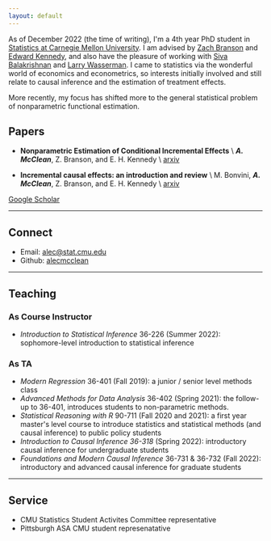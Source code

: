 ```yaml
---
layout: default
---
```


As of December 2022 (the time of writing), I'm a 4th year PhD student in [Statistics at Carnegie Mellon University](http://stat.cmu.edu/).  I am advised by [Zach Branson](https://sites.google.com/site/zjbranson/?pli=1) and [Edward Kennedy](https://www.ehkennedy.com/), and also have the pleasure of working with [Siva Balakrishnan](https://www.stat.cmu.edu/~siva/) and [Larry Wasserman](https://www.stat.cmu.edu/~larry/).  I came to statistics via the wonderful world of economics and econometrics, so interests initially involved and still relate to causal inference and the estimation of treatment effects.

More recently, my focus has shifted more to the general statistical problem of nonparametric functional estimation. 

## Papers
- **Nonparametric Estimation of Conditional Incremental Effects** \\
	***A. McClean***, Z. Branson, and E. H. Kennedy \\
	[arxiv](https://arxiv.org/abs/2212.03578)

- **Incremental causal effects: an introduction and review** \\
	M. Bonvini, ***A. McClean***, Z. Branson, and E. H. Kennedy \\
	[arxiv](https://arxiv.org/abs/2110.10532)

[Google Scholar](https://scholar.google.com/citations?user=OhdLY5oAAAAJ&hl=en&oi=ao)

--- 

## Connect 

* Email: [alec@stat.cmu.edu](mailto:alec@stat.cmu.edu)
* Github: [alecmcclean](https://github.com/alecmcclean)

---

## Teaching
### As Course Instructor
* *Introduction to Statistical Inference* 36-226 (Summer 2022): sophomore-level introduction to statistical inference

### As TA
* *Modern Regression* 36-401 (Fall 2019): a junior / senior level methods class
* *Advanced Methods for Data Analysis* 36-402 (Spring 2021): the follow-up to 36-401, introduces students to non-parametric methods.
* *Statistical Reasoning with R* 90-711 (Fall 2020 and 2021): a first year master's level course to introduce statistics and statistical methods (and causal inference) to public policy students
* *Introduction to Causal Inference 36-318* (Spring 2022): introductory causal inference for undergraduate students
* *Foundations and Modern Causal Inference* 36-731 & 36-732 (Fall 2022): introductory and advanced causal inference for graduate students

--- 

## Service
* CMU Statistics Student Activites Committee representative
* Pittsburgh ASA CMU student represenatative

 
